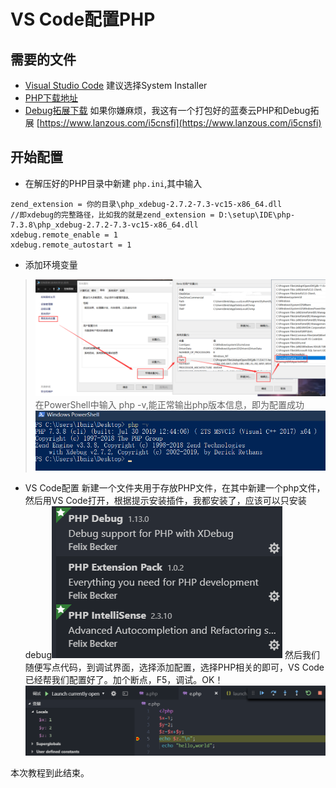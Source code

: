 # VS Code配置PHP
## 需要的文件
 * [Visual Studio Code](https://code.visualstudio.com/#alt-downloads) 建议选择System Installer
* [PHP下载地址](https://windows.php.net/downloads/releases/) 
* [Debug拓展下载](https://xdebug.org/download.php)
如果你嫌麻烦，我这有一个打包好的蓝奏云PHP和Debug拓展 [https://www.lanzous.com/i5cnsfi](https://www.lanzous.com/i5cnsfi)
## 开始配置
* 在解压好的PHP目录中新建 ```php.ini```,其中输入
```
zend_extension = 你的目录\php_xdebug-2.7.2-7.3-vc15-x86_64.dll 
//即xdebug的完整路径，比如我的就是zend_extension = D:\setup\IDE\php-7.3.8\php_xdebug-2.7.2-7.3-vc15-x86_64.dll
xdebug.remote_enable = 1
xdebug.remote_autostart = 1
```
* 添加环境变量
>![添加环境变量](i/17890238-e6c6de8bc533a77e.png)
在PowerShell中输入 php -v,能正常输出php版本信息，即为配置成功
![success](i/17890238-a9a0edb85c6f1372.png)

* VS Code配置
  新建一个文件夹用于存放PHP文件，在其中新建一个php文件，然后用VS Code打开，根据提示安装插件，我都安装了，应该可以只安装debug![](i/17890238-bf4f5a5062da5849.png)
然后我们随便写点代码，到调试界面，选择添加配置，选择PHP相关的即可，VS Code已经帮我们配置好了。加个断点，F5，调试。OK！
![](i/17890238-11b2ca21defe8448.png)

本次教程到此结束。